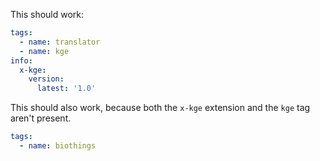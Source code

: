 This should work:

```yaml
tags:
  - name: translator
  - name: kge
info:
  x-kge:
    version:
      latest: '1.0'
```

This should also work, because both the `x-kge` extension and the `kge` tag aren't present.

```yaml
tags:
  - name: biothings
```
